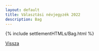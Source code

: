 ```yaml
---
layout: default
title: Választási névjegyzék 2022
description: Bag
---
```


{% include settlementHTMLs/Bag.html %}

[Vissza](../)
